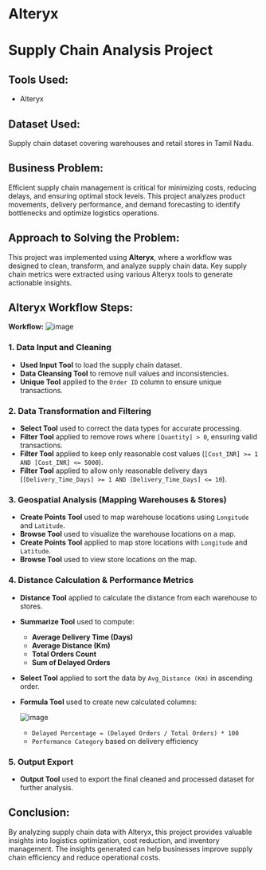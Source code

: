 # Alteryx

# Supply Chain Analysis Project

## Tools Used:
- Alteryx

## Dataset Used:
Supply chain dataset covering warehouses and retail stores in Tamil Nadu.

## Business Problem:
Efficient supply chain management is critical for minimizing costs, reducing delays, and ensuring optimal stock levels. This project analyzes product movements, delivery performance, and demand forecasting to identify bottlenecks and optimize logistics operations.

## Approach to Solving the Problem:
This project was implemented using **Alteryx**, where a workflow was designed to clean, transform, and analyze supply chain data. Key supply chain metrics were extracted using various Alteryx tools to generate actionable insights.

## Alteryx Workflow Steps:

**Workflow:** ![image](https://github.com/user-attachments/assets/99cf48fc-61e1-43b7-96a8-388335114bd1)


### 1. **Data Input and Cleaning**

- **Used Input Tool** to load the supply chain dataset.
- **Data Cleansing Tool** to remove null values and inconsistencies.
- **Unique Tool** applied to the `Order ID` column to ensure unique transactions.

### 2. **Data Transformation and Filtering**
- **Select Tool** used to correct the data types for accurate processing.
- **Filter Tool** applied to remove rows where `[Quantity] > 0`, ensuring valid transactions.
- **Filter Tool** applied to keep only reasonable cost values (`[Cost_INR] >= 1 AND [Cost_INR] <= 5000`).
- **Filter Tool** applied to allow only reasonable delivery days (`[Delivery_Time_Days] >= 1 AND [Delivery_Time_Days] <= 10`).

### 3. **Geospatial Analysis (Mapping Warehouses & Stores)**
- **Create Points Tool** used to map warehouse locations using `Longitude` and `Latitude`.
- **Browse Tool** used to visualize the warehouse locations on a map.
- **Create Points Tool** applied to map store locations with `Longitude` and `Latitude`.
- **Browse Tool** used to view store locations on the map.

### 4. **Distance Calculation & Performance Metrics**
- **Distance Tool** applied to calculate the distance from each warehouse to stores.
- **Summarize Tool** used to compute:
  - **Average Delivery Time (Days)**
  - **Average Distance (Km)**
  - **Total Orders Count**
  - **Sum of Delayed Orders** 
- **Select Tool** applied to sort the data by `Avg_Distance (Km)` in ascending order.
- **Formula Tool** used to create new calculated columns:

  
  ![image](https://github.com/user-attachments/assets/46fb8d34-4be1-4cff-ba1b-1c4caee490e9)

  - `Delayed Percentage = (Delayed Orders / Total Orders) * 100`
  - `Performance Category` based on delivery efficiency 

### 5. **Output Export**
- **Output Tool** used to export the final cleaned and processed dataset for further analysis.

## Conclusion:
By analyzing supply chain data with Alteryx, this project provides valuable insights into logistics optimization, cost reduction, and inventory management. The insights generated can help businesses improve supply chain efficiency and reduce operational costs.

